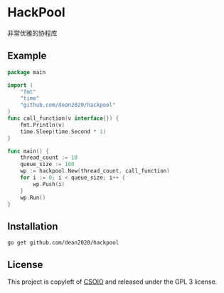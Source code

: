 # HackPool

非常优雅的协程库

## Example


```go
package main

import (
	"fmt"
	"time"
	"github.com/dean2020/hackpool"
)
func call_function(v interface{}) {
	fmt.Println(v)
	time.Sleep(time.Second * 1)
}

func main() {
	thread_count := 10
	queue_size := 100
	wp := hackpool.New(thread_count, call_function)
	for i := 0; i < queue_size; i++ {
		wp.Push(i)
	}
	wp.Run()
}

```

## Installation

    go get github.com/dean2020/hackpool

## License

This project is copyleft of [CSOIO](http://www.csoio.com/) and released under the GPL 3 license.

